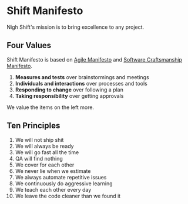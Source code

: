 # Shift Manifesto

Nigh Shift's mission is to bring excellence to any project.

## Four Values

Shift Manifesto is based on [Agile Manifesto](http://agilemanifesto.org) and [Software Craftsmanship Manifesto](http://manifesto.softwarecraftsmanship.org).

1. **Measures and tests** over brainstormings and meetings
2. **Individuals and interactions** over processes and tools
3. **Responding to change** over following a plan
4. **Taking responsibility** over getting approvals

We value the items on the left more.

## Ten Principles

1. We will not ship shit
2. We will always be ready
3. We will go fast all the time
4. QA will find nothing
5. We cover for each other
6. We never lie when we estimate
7. We always automate repetitive issues 
8. We continuously do aggressive learning
9. We teach each other every day
10. We leave the code cleaner than we found it